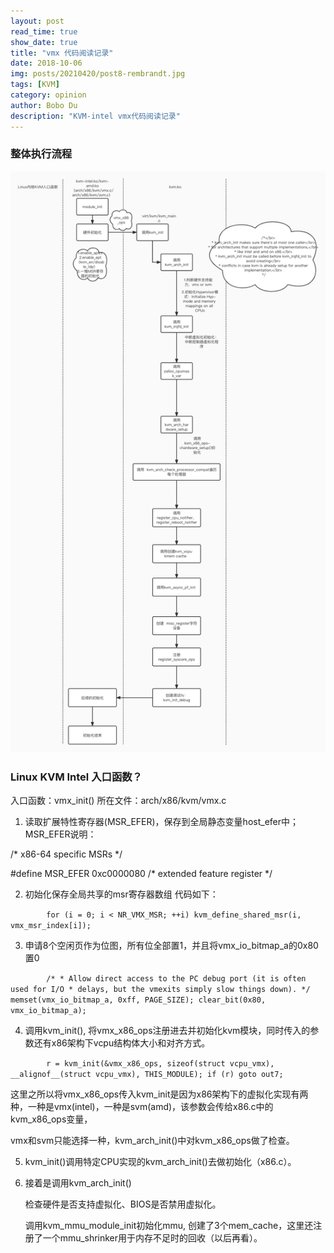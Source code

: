 ```yaml
---
layout: post
read_time: true
show_date: true
title: "vmx 代码阅读记录"
date: 2018-10-06
img: posts/20210420/post8-rembrandt.jpg
tags: [KVM]
category: opinion
author: Bobo Du
description: "KVM-intel vmx代码阅读记录"
---
```


### 整体执行流程

![KVM流程图](./assets/img/posts/kvm/KVM流程图.jpg)

### Linux KVM Intel 入口函数？
入口函数：vmx_init()
所在文件：arch/x86/kvm/vmx.c

1. 读取扩展特性寄存器(MSR_EFER)，保存到全局静态变量host_efer中；
MSR_EFER说明：
   
/* x86-64 specific MSRs */

\#define MSR_EFER                0xc0000080 /* extended feature register */

2. 初始化保存全局共享的msr寄存器数组
代码如下：
   
`        for (i = 0; i < NR_VMX_MSR; ++i)
                kvm_define_shared_msr(i, vmx_msr_index[i]);`

3. 申请8个空闲页作为位图，所有位全部置1，并且将vmx_io_bitmap_a的0x80置0

`        /*
         * Allow direct access to the PC debug port (it is often used for I/O
         * delays, but the vmexits simply slow things down).
         */
        memset(vmx_io_bitmap_a, 0xff, PAGE_SIZE);
        clear_bit(0x80, vmx_io_bitmap_a);`



4. 调用kvm_init(), 将vmx_x86_ops注册进去并初始化kvm模块，同时传入的参数还有x86架构下vcpu结构体大小和对齐方式。

`        r = kvm_init(&vmx_x86_ops, sizeof(struct vcpu_vmx),
                     __alignof__(struct vcpu_vmx), THIS_MODULE);
        if (r)
                goto out7;`

这里之所以将vmx_x86_ops传入kvm_init是因为x86架构下的虚拟化实现有两种，一种是vmx(intel)，一种是svm(amd)，该参数会传给x86.c中的kvm_x86_ops变量，

vmx和svm只能选择一种，kvm_arch_init()中对kvm_x86_ops做了检查。

5. kvm_init()调用特定CPU实现的kvm_arch_init()去做初始化（x86.c）。

6. 接着是调用kvm_arch_init()

   检查硬件是否支持虚拟化、BIOS是否禁用虚拟化。

   调用kvm_mmu_module_init初始化mmu, 创建了3个mem_cache，这里还注册了一个mmu_shrinker用于内存不足时的回收（以后再看）。

